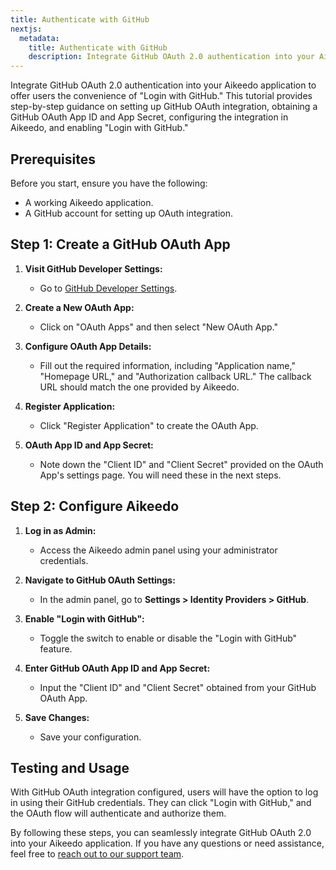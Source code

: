 ```yaml
---
title: Authenticate with GitHub
nextjs:
  metadata:
    title: Authenticate with GitHub
    description: Integrate GitHub OAuth 2.0 authentication into your Aikeedo application to offer users the convenience of "Login with GitHub." This tutorial provides step-by-step guidance on setting up GitHub OAuth integration, obtaining a GitHub OAuth App ID and App Secret, configuring the integration in Aikeedo, and enabling "Login with GitHub."
---
```


Integrate GitHub OAuth 2.0 authentication into your Aikeedo application to offer users the convenience of "Login with GitHub." This tutorial provides step-by-step guidance on setting up GitHub OAuth integration, obtaining a GitHub OAuth App ID and App Secret, configuring the integration in Aikeedo, and enabling "Login with GitHub."

## Prerequisites

Before you start, ensure you have the following:

- A working Aikeedo application.
- A GitHub account for setting up OAuth integration.

## Step 1: Create a GitHub OAuth App

1. **Visit GitHub Developer Settings:**

   - Go to [GitHub Developer Settings](https://github.com/settings/developers).

2. **Create a New OAuth App:**

   - Click on "OAuth Apps" and then select "New OAuth App."

3. **Configure OAuth App Details:**

   - Fill out the required information, including "Application name," "Homepage URL," and "Authorization callback URL." The callback URL should match the one provided by Aikeedo.

4. **Register Application:**

   - Click "Register Application" to create the OAuth App.

5. **OAuth App ID and App Secret:**

   - Note down the "Client ID" and "Client Secret" provided on the OAuth App's settings page. You will need these in the next steps.

## Step 2: Configure Aikeedo

1. **Log in as Admin:**

   - Access the Aikeedo admin panel using your administrator credentials.

2. **Navigate to GitHub OAuth Settings:**

   - In the admin panel, go to **Settings > Identity Providers > GitHub**.

3. **Enable "Login with GitHub":**

   - Toggle the switch to enable or disable the "Login with GitHub" feature.

4. **Enter GitHub OAuth App ID and App Secret:**

   - Input the "Client ID" and "Client Secret" obtained from your GitHub OAuth App.

5. **Save Changes:**
   - Save your configuration.

## Testing and Usage

With GitHub OAuth integration configured, users will have the option to log in using their GitHub credentials. They can click "Login with GitHub," and the OAuth flow will authenticate and authorize them.

By following these steps, you can seamlessly integrate GitHub OAuth 2.0 into your Aikeedo application. If you have any questions or need assistance, feel free to [reach out to our support team](mailto:support@aikeedo.com).
